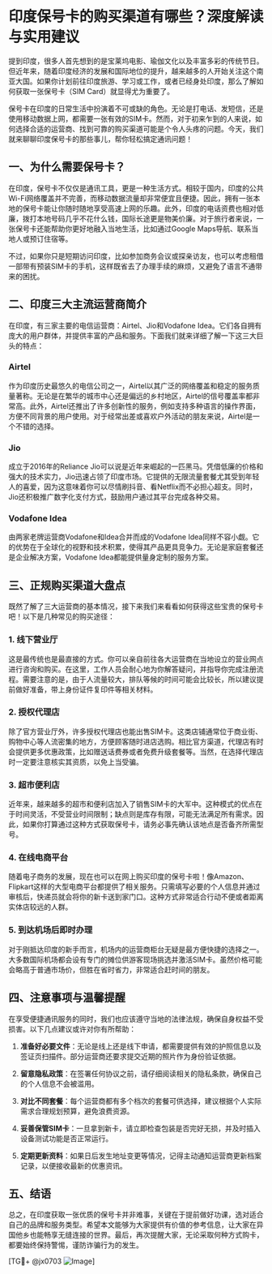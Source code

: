 # 印度保号卡的购买渠道有哪些？深度解读与实用建议

提到印度，很多人首先想到的是宝莱坞电影、瑜伽文化以及丰富多彩的传统节日。但近年来，随着印度经济的发展和国际地位的提升，越来越多的人开始关注这个南亚大国。如果你计划前往印度旅游、学习或工作，或者已经身处印度，那么了解如何获取一张保号卡（SIM Card）就显得尤为重要了。

保号卡在印度的日常生活中扮演着不可或缺的角色。无论是打电话、发短信，还是使用移动数据上网，都需要一张有效的SIM卡。然而，对于初来乍到的人来说，如何选择合适的运营商、找到可靠的购买渠道可能是个令人头疼的问题。今天，我们就来聊聊印度保号卡的那些事儿，帮你轻松搞定通讯问题！

## 一、为什么需要保号卡？

在印度，保号卡不仅仅是通讯工具，更是一种生活方式。相较于国内，印度的公共Wi-Fi网络覆盖并不完善，而移动数据流量却非常便宜且便捷。因此，拥有一张本地的保号卡能让你随时随地享受高速上网的乐趣。此外，印度的电话资费也相对低廉，拨打本地号码几乎不花什么钱，国际长途更是物美价廉。对于旅行者来说，一张保号卡还能帮助你更好地融入当地生活，比如通过Google Maps导航、联系当地人或预订住宿等。

不过，如果你只是短期访问印度，比如参加商务会议或探亲访友，也可以考虑租借一部带有预装SIM卡的手机，这样既省去了办理手续的麻烦，又避免了语言不通带来的困扰。

## 二、印度三大主流运营商简介

在印度，有三家主要的电信运营商：Airtel、Jio和Vodafone Idea。它们各自拥有庞大的用户群体，并提供丰富的产品和服务。下面我们就来详细了解一下这三大巨头的特点：

### Airtel
作为印度历史最悠久的电信公司之一，Airtel以其广泛的网络覆盖和稳定的服务质量著称。无论是在繁华的城市中心还是偏远的乡村地区，Airtel的信号覆盖率都非常高。此外，Airtel还推出了许多创新性的服务，例如支持多种语言的操作界面，方便不同背景的用户使用。对于经常出差或喜欢户外活动的朋友来说，Airtel是一个不错的选择。

### Jio
成立于2016年的Reliance Jio可以说是近年来崛起的一匹黑马。凭借低廉的价格和强大的技术实力，Jio迅速占领了印度市场。它提供的无限流量套餐尤其受到年轻人的喜爱，因为这意味着你可以尽情刷抖音、看Netflix而不必担心超支。同时，Jio还积极推广数字化支付方式，鼓励用户通过其平台完成各种交易。

### Vodafone Idea
由两家老牌运营商Vodafone和Idea合并而成的Vodafone Idea同样不容小觑。它的优势在于全球化的视野和技术积累，使得其产品更具竞争力。无论是家庭套餐还是企业解决方案，Vodafone Idea都能提供量身定制的服务方案。

## 三、正规购买渠道大盘点

既然了解了三大运营商的基本情况，接下来我们来看看如何获得这些宝贵的保号卡吧！以下是几种常见的购买途径：

### 1. 线下营业厅
这是最传统也是最直接的方式。你可以亲自前往各大运营商在当地设立的营业网点进行咨询和购买。在这里，工作人员会耐心地为你解答疑问，并指导你完成注册流程。需要注意的是，由于人流量较大，排队等候的时间可能会比较长，所以建议提前做好准备，带上身份证件复印件等相关材料。

### 2. 授权代理店
除了官方营业厅外，许多授权代理店也能出售SIM卡。这类店铺通常位于商业街、购物中心等人流密集的地方，方便顾客随时进店选购。相比官方渠道，代理店有时会提供更多优惠政策，比如赠送话费券或者免费升级套餐等。当然，在选择代理店时一定要注意核实其资质，以免上当受骗。

### 3. 超市便利店
近年来，越来越多的超市和便利店加入了销售SIM卡的大军中。这种模式的优点在于时间灵活，不受营业时间限制；缺点则是库存有限，可能无法满足所有需求。因此，如果你打算通过这种方式获取保号卡，请务必事先确认该地点是否备齐所需型号。

### 4. 在线电商平台
随着电子商务的发展，现在也可以在网上购买印度的保号卡啦！像Amazon、Flipkart这样的大型电商平台都提供了相关服务。只需填写必要的个人信息并通过审核后，快递员就会将你的新卡送到家门口。这种方式非常适合行动不便或者距离实体店较远的人群。

### 5. 到达机场后即时办理
对于刚抵达印度的新手而言，机场内的运营商柜台无疑是最方便快捷的选择之一。大多数国际机场都会设有专门的摊位供游客现场挑选并激活SIM卡。虽然价格可能会略高于普通市场价，但胜在省时省力，非常适合赶时间的朋友。

## 四、注意事项与温馨提醒

在享受便捷通讯服务的同时，我们也应该遵守当地的法律法规，确保自身权益不受损害。以下几点建议或许对你有所帮助：

1. **准备好必要文件**：无论是线上还是线下申请，都需要提供有效的护照信息以及签证页扫描件。部分运营商还要求提交近期的照片作为身份验证依据。
   
2. **留意隐私政策**：在签署任何协议之前，请仔细阅读相关的隐私条款，确保自己的个人信息不会被滥用。

3. **对比不同套餐**：每个运营商都有多个档次的套餐可供选择，建议根据个人实际需求合理规划预算，避免浪费资源。

4. **妥善保管SIM卡**：一旦拿到新卡，请立即检查包装是否完好无损，并及时插入设备测试功能是否正常运行。

5. **定期更新资料**：如果日后发生地址变更等情况，记得主动通知运营商更新档案记录，以便接收最新的优惠资讯。

## 五、结语

总之，在印度获取一张优质的保号卡并非难事，关键在于提前做好功课，选对适合自己的品牌和服务类型。希望本文能够为大家提供有价值的参考信息，让大家在异国他乡也能畅享无缝连接的世界。最后，再次提醒大家，无论采取何种方式购卡，都要始终保持警惕，谨防诈骗行为的发生。

[TG💪+ @jx0703 ![Image](https://github.com/user-attachments/assets/dbca1d08-cadb-493c-b0ec-ad6f7a83f270)]